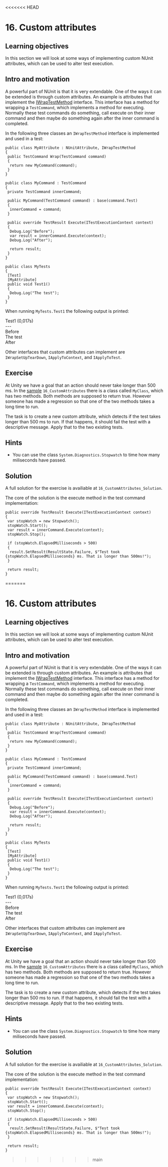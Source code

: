 <<<<<<< HEAD
# 16\. Custom attributes

## Learning objectives

In this section we will look at some ways of implementing custom NUnit attributes, which can be used to alter test execution.

## Intro and motivation

A powerful part of NUnit is that it is very extendable. One of the ways it can be extended is through custom attributes. An example is attributes that implement the [IWrapTestMethod](https://docs.nunit.org/articles/nunit/extending-nunit/ICommandWrapper-Interface.html) interface. This interface has a method for wrapping a `TestCommand`, which implements a method for executing. Normally these test commands do something, call execute on their inner command and then maybe do something again after the inner command is completed.  
  
In the following three classes an `IWrapTestMethod` interface is implemented and used in a test:  

```
public class MyAttribute : NUnitAttribute, IWrapTestMethod
{
 public TestCommand Wrap(TestCommand command)
 {
  return new MyCommand(command);
 }
}

public class MyCommand : TestCommand
{
 private TestCommand innerCommand;
 
 public MyCommand(TestCommand command) : base(command.Test)
 {
  innerCommand = command;
 }

 public override TestResult Execute(ITestExecutionContext context)
 {
  Debug.Log("Before");
  var result = innerCommand.Execute(context);
  Debug.Log("After");

  return result;
 }
}

public class MyTests
{
 [Test]
 [MyAttribute]
 public void Test1()
 {
  Debug.Log("The test");
 }
}
```  

When running `MyTests.Test1` the following output is printed:  

Test1 (0,017s)  
\---  
Before  
The test  
After

Other interfaces that custom attributes can implement are `IWrapSetUpTearDown`, `IApplyToContext`, and `IApplyToTest`.

## Exercise

At Unity we have a goal that an action should never take longer than 500 ms. In the [sample](./welcome.md#import-samples) `16_CustomAttributes` there is a class called `MyClass`, which has two methods. Both methods are supposed to return true. However someone has made a regression so that one of the two methods takes a long time to run.  
  
The task is to create a new custom attribute, which detects if the test takes longer than 500 ms to run. If that happens, it should fail the test with a descriptive message. Apply that to the two existing tests.

## Hints

*   You can use the class `System.Diagnostics.Stopwatch` to time how many miliseconds have passed.

## Solution

A full solution for the exercise is availiable at `16_CustomAttributes_Solution`.  
  
The core of the solution is the execute method in the test command implementation:  

```
public override TestResult Execute(ITestExecutionContext context)
{
 var stopWatch = new Stopwatch();
 stopWatch.Start();
 var result = innerCommand.Execute(context);
 stopWatch.Stop();

 if (stopWatch.ElapsedMilliseconds > 500)
 {
  result.SetResult(ResultState.Failure, $"Test took {stopWatch.ElapsedMilliseconds} ms. That is longer than 500ms!");
 }

 return result;
}
```
=======
# 16\. Custom attributes

## Learning objectives

In this section we will look at some ways of implementing custom NUnit attributes, which can be used to alter test execution.

## Intro and motivation

A powerful part of NUnit is that it is very extendable. One of the ways it can be extended is through custom attributes. An example is attributes that implement the [IWrapTestMethod](https://docs.nunit.org/articles/nunit/extending-nunit/ICommandWrapper-Interface.html) interface. This interface has a method for wrapping a `TestCommand`, which implements a method for executing. Normally these test commands do something, call execute on their inner command and then maybe do something again after the inner command is completed.  
  
In the following three classes an `IWrapTestMethod` interface is implemented and used in a test:  

```
public class MyAttribute : NUnitAttribute, IWrapTestMethod
{
 public TestCommand Wrap(TestCommand command)
 {
  return new MyCommand(command);
 }
}

public class MyCommand : TestCommand
{
 private TestCommand innerCommand;
 
 public MyCommand(TestCommand command) : base(command.Test)
 {
  innerCommand = command;
 }

 public override TestResult Execute(ITestExecutionContext context)
 {
  Debug.Log("Before");
  var result = innerCommand.Execute(context);
  Debug.Log("After");

  return result;
 }
}

public class MyTests
{
 [Test]
 [MyAttribute]
 public void Test1()
 {
  Debug.Log("The test");
 }
}
```  

When running `MyTests.Test1` the following output is printed:  

Test1 (0,017s)  
\---  
Before  
The test  
After

Other interfaces that custom attributes can implement are `IWrapSetUpTearDown`, `IApplyToContext`, and `IApplyToTest`.

## Exercise

At Unity we have a goal that an action should never take longer than 500 ms. In the [sample](./welcome.md#import-samples) `16_CustomAttributes` there is a class called `MyClass`, which has two methods. Both methods are supposed to return true. However someone has made a regression so that one of the two methods takes a long time to run.  
  
The task is to create a new custom attribute, which detects if the test takes longer than 500 ms to run. If that happens, it should fail the test with a descriptive message. Apply that to the two existing tests.

## Hints

*   You can use the class `System.Diagnostics.Stopwatch` to time how many miliseconds have passed.

## Solution

A full solution for the exercise is availiable at `16_CustomAttributes_Solution`.  
  
The core of the solution is the execute method in the test command implementation:  

```
public override TestResult Execute(ITestExecutionContext context)
{
 var stopWatch = new Stopwatch();
 stopWatch.Start();
 var result = innerCommand.Execute(context);
 stopWatch.Stop();

 if (stopWatch.ElapsedMilliseconds > 500)
 {
  result.SetResult(ResultState.Failure, $"Test took {stopWatch.ElapsedMilliseconds} ms. That is longer than 500ms!");
 }

 return result;
}
```
>>>>>>> main

